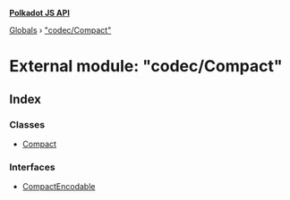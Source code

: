 **[Polkadot JS API](../README.md)**

[Globals](../globals.md) › [&quot;codec/Compact&quot;](_codec_compact_.md)

# External module: "codec/Compact"

## Index

### Classes

* [Compact](../classes/_codec_compact_.compact.md)

### Interfaces

* [CompactEncodable](../interfaces/_codec_compact_.compactencodable.md)